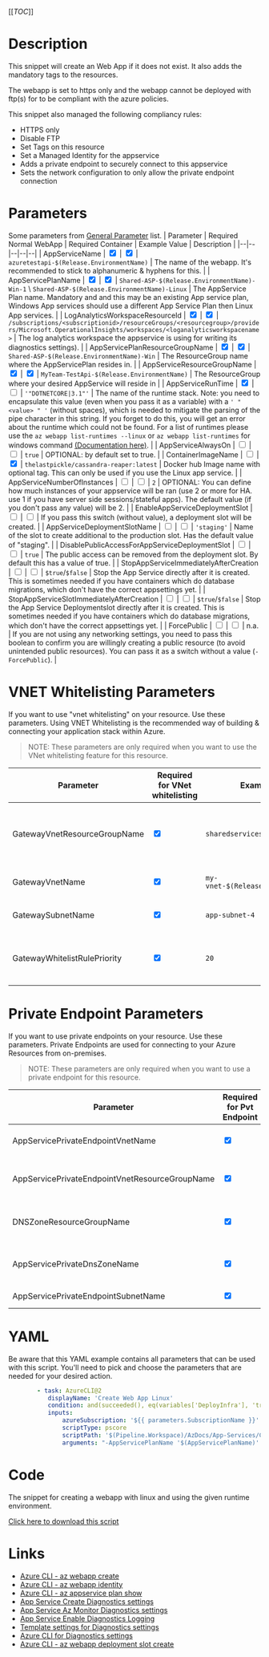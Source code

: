 [[_TOC_]]

# Description

This snippet will create an Web App if it does not exist. It also adds the mandatory tags to the resources.

The webapp is set to https only and the webapp cannot be deployed with ftp(s) for to be compliant with the azure policies.

This snippet also managed the following compliancy rules:

- HTTPS only
- Disable FTP
- Set Tags on this resource
- Set a Managed Identity for the appservice
- Adds a private endpoint to securely connect to this appservice
- Sets the network configuration to only allow the private endpoint connection

# Parameters

Some parameters from [General Parameter](/Azure/Azure-CLI-Snippets) list.
| Parameter | Required Normal WebApp | Required Container | Example Value | Description |
|--|--|--|--|--|
| AppServiceName | <input type="checkbox" checked> | <input type="checkbox" checked> | `azuretestapi-$(Release.EnvironmentName)` | The name of the webapp. It's recommended to stick to alphanumeric & hyphens for this. |
| AppServicePlanName | <input type="checkbox" checked> | <input type="checkbox" checked> | `Shared-ASP-$(Release.EnvironmentName)-Win-1` \ `Shared-ASP-$(Release.EnvironmentName)-Linux` | The AppService Plan name. Mandatory and and this may be an existing App service plan, Windows App services should use a different App Service Plan then Linux App services. |
| LogAnalyticsWorkspaceResourceId | <input type="checkbox" checked> | <input type="checkbox" checked> | `/subscriptions/<subscriptionid>/resourceGroups/<resourcegroup>/providers/Microsoft.OperationalInsights/workspaces/<loganalyticsworkspacename>` | The log analytics workspace the appservice is using for writing its diagnostics settings). |
| AppServicePlanResourceGroupName | <input type="checkbox" checked> | <input type="checkbox" checked> | `Shared-ASP-$(Release.EnvironmentName)-Win` | The ResourceGroup name where the AppServicePlan resides in. |
| AppServiceResourceGroupName | <input type="checkbox" checked> | <input type="checkbox" checked> | `MyTeam-TestApi-$(Release.EnvironmentName)` | The ResourceGroup where your desired AppService will reside in |
| AppServiceRunTime | <input type="checkbox" checked> | <input type="checkbox"> | `'"DOTNETCORE|3.1"'` | The name of the runtime stack. Note: you need to encapsulate this value (even when you pass it as a variable) with a `' " <value> " '` (without spaces), which is needed to mitigate the parsing of the pipe character in this string. If you forget to do this, you will get an error about the runtime which could not be found. For a list of runtimes please use the `az webapp list-runtimes --linux` or `az webapp list-runtimes` for windows command [(Documentation here)](https://docs.microsoft.com/en-us/cli/azure/webapp?view=azure-cli-latest#az_webapp_list_runtimes). |
| AppServiceAlwaysOn | <input type="checkbox"> | <input type="checkbox"> | `true` | OPTIONAL: by default set to true. |
| ContainerImageName | <input type="checkbox"> | <input type="checkbox" checked> | `thelastpickle/cassandra-reaper:latest` | Docker hub Image name with optional tag. This can only be used if you use the Linux app service. |
| AppServiceNumberOfInstances | <input type="checkbox"> | <input type="checkbox"> | `2` | OPTIONAL: You can define how much instances of your appservice will be ran (use 2 or more for HA. use 1 if you have server side sessions/stateful apps). The default value (if you don't pass any value) will be 2. |
| EnableAppServiceDeploymentSlot | <input type="checkbox"> | <input type="checkbox"> | If you pass this switch (without value), a deployment slot will be created. |
| AppServiceDeploymentSlotName | <input type="checkbox"> | <input type="checkbox"> | `'staging'` | Name of the slot to create additional to the production slot. Has the default value of "staging". |
| DisablePublicAccessForAppServiceDeploymentSlot | <input type="checkbox"> | <input type="checkbox"> | `true` | The public access can be removed from the deployment slot. By default this has a value of true. |
| StopAppServiceImmediatelyAfterCreation | <input type="checkbox"> | <input type="checkbox"> | `$true`/`$false` | Stop the App Service directly after it is created. This is sometimes needed if you have containers which do database migrations, which don't have the correct appsettings yet. |
| StopAppServiceSlotImmediatelyAfterCreation | <input type="checkbox"> | <input type="checkbox"> | `$true`/`$false` | Stop the App Service Deploymentslot directly after it is created. This is sometimes needed if you have containers which do database migrations, which don't have the correct appsettings yet. |
| ForcePublic | <input type="checkbox"> | <input type="checkbox"> | n.a. | If you are not using any networking settings, you need to pass this boolean to confirm you are willingly creating a public resource (to avoid unintended public resources). You can pass it as a switch without a value (`-ForcePublic`). |

# VNET Whitelisting Parameters

If you want to use "vnet whitelisting" on your resource. Use these parameters. Using VNET Whitelisting is the recommended way of building & connecting your application stack within Azure.

> NOTE: These parameters are only required when you want to use the VNet whitelisting feature for this resource.

| Parameter                    | Required for VNet whitelisting  | Example Value                        | Description                                                              |
| ---------------------------- | ------------------------------- | ------------------------------------ | ------------------------------------------------------------------------ |
| GatewayVnetResourceGroupName | <input type="checkbox" checked> | `sharedservices-rg`                  | The ResourceGroup where your VNET, for your Gateway, resides in.         |
| GatewayVnetName              | <input type="checkbox" checked> | `my-vnet-$(Release.EnvironmentName)` | The name of the VNET the Gateway is in                                   |
| GatewaySubnetName            | <input type="checkbox" checked> | `app-subnet-4`                       | The name of the subnet the Gateway is in                                 |
| GatewayWhitelistRulePriority | <input type="checkbox" checked> | `20`                                 | The priority of the whitelist rule. Can be left blank. Defaults to `20`. |

# Private Endpoint Parameters

If you want to use private endpoints on your resource. Use these parameters. Private Endpoints are used for connecting to your Azure Resources from on-premises.

> NOTE: These parameters are only required when you want to use a private endpoint for this resource.

| Parameter                                      | Required for Pvt Endpoint       | Example Value                           | Description                                                                                                          |
| ---------------------------------------------- | ------------------------------- | --------------------------------------- | -------------------------------------------------------------------------------------------------------------------- |
| AppServicePrivateEndpointVnetName              | <input type="checkbox" checked> | `my-vnet-$(Release.EnvironmentName)`    | The name of the VNET to place the App Service Private Endpoint in.                                                   |
| AppServicePrivateEndpointVnetResourceGroupName | <input type="checkbox" checked> | `sharedservices-rg`                     | The ResourceGroup where your VNET, for your App Service Private Endpoint, resides in.                                |
| DNSZoneResourceGroupName                       | <input type="checkbox" checked> | `MyDNSZones-$(Release.EnvironmentName)` | Make sure to use the shared DNS Zone resource group (you can only register a zone once per subscription).            |
| AppServicePrivateDnsZoneName                   | <input type="checkbox" checked> | `privatelink.azurewebsites.net`         | The DNS Zone to use. If you are not sure, it's safe to use `privatelink.azurewebsites.net` as value for AppServices. |
| AppServicePrivateEndpointSubnetName            | <input type="checkbox" checked> | `app-subnet-3`                          | The subnet to place the private endpoint for this appservice in                                                      |

# YAML

Be aware that this YAML example contains all parameters that can be used with this script. You'll need to pick and choose the parameters that are needed for your desired action.

```yaml
        - task: AzureCLI@2
           displayName: 'Create Web App Linux'
           condition: and(succeeded(), eq(variables['DeployInfra'], 'true'))
           inputs:
               azureSubscription: '${{ parameters.SubscriptionName }}'
               scriptType: pscore
               scriptPath: '$(Pipeline.Workspace)/AzDocs/App-Services/Create-Web-App-Linux.ps1'
               arguments: "-AppServicePlanName '$(AppServicePlanName)' -AppServicePlanResourceGroupName '$(AppServicePlanResourceGroupName)' -AppServiceResourceGroupName '$(AppServiceResourceGroupName)' -AppServiceName '$(AppServiceName)' -LogAnalyticsWorkspaceResourceId '$(LogAnalyticsWorkspaceResourceId)' -AppServiceRunTime '$(AppServiceRunTime)' -AppServiceNumberOfInstances '$(AppServiceNumberOfInstances)' -ResourceTags $(ResourceTags) -AppServiceAlwaysOn $(AppServiceAlwaysOn) -EnableAppServiceDeploymentSlot -AppServiceDeploymentSlotName '$(AppServiceDeploymentSlotName)' -DisablePublicAccessForAppServiceDeploymentSlot '$(DisablePublicAccessForAppServiceDeploymentSlot)' -ContainerImageName '$(ContainerImageName)' -GatewayVnetResourceGroupName '$(GatewayVnetResourceGroupName)' -GatewayVnetName '$(GatewayVnetName)' -GatewaySubnetName '$(GatewaySubnetName)' -GatewayWhitelistRulePriority '$(GatewayWhitelistRulePriority)' -AppServicePrivateEndpointVnetResourceGroupName '$(AppServicePrivateEndpointVnetResourceGroupName)' -AppServicePrivateEndpointVnetName '$(AppServicePrivateEndpointVnetName)' -AppServicePrivateEndpointSubnetName '$(AppServicePrivateEndpointSubnetName)' -DNSZoneResourceGroupName '$(DNSZoneResourceGroupName)' -AppServicePrivateDnsZoneName '$(AppServicePrivateDnsZoneName)'"
```

# Code

The snippet for creating a webapp with linux and using the given runtime environment.

[Click here to download this script](../../../../src/App-Services/Create-Web-App-Linux.ps1)

# Links

- [Azure CLI - az webapp create](https://docs.microsoft.com/en-us/cli/azure/webapp?view=azure-cli-latest#az-webapp-create)
- [Azure CLI - az webapp identity](https://docs.microsoft.com/en-us/cli/azure/webapp/identity?view=azure-cli-latest)
- [Azure CLI - az appservice plan show](https://docs.microsoft.com/en-us/cli/azure/appservice/plan?view=azure-cli-latest#az_appservice_plan_show)
- [App Service Create Diagnostics settings](https://docs.microsoft.com/en-us/azure/azure-monitor/platform/diagnostic-settings)
- [App Service Az Monitor Diagnostics settings](https://docs.microsoft.com/en-us/cli/azure/monitor/diagnostic-settings?view=azure-cli-latest#az-monitor-diagnostic-settings-update)
- [App Service Enable Diagnostics Logging](https://docs.microsoft.com/en-us/azure/app-service/troubleshoot-diagnostic-logs)
- [Template settings for Diagnostics settings](https://docs.microsoft.com/en-us/azure/azure-monitor/samples/resource-manager-diagnostic-settings)
- [Azure CLI for Diagnostics settings](http://techgenix.com/azure-diagnostic-settings/)
- [Azure CLI - az webapp deployment slot create](https://docs.microsoft.com/en-us/cli/azure/webapp/deployment/slot?view=azure-cli-latest#az_webapp_deployment_slot_create)
